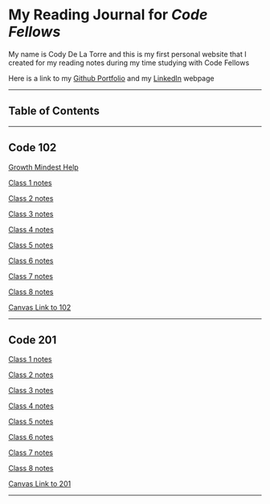 # My Reading Journal for *Code Fellows*

My name is Cody De La Torre and this is my first personal website that I created for my reading notes during my time studying with Code Fellows

 Here is a link to my [Github Portfolio](https://github.com/CodyDeLaTorre) and my [LinkedIn](https://www.linkedin.com/in/cody-de-la-torre/) webpage

---

## Table of Contents

---

## Code 102

[Growth Mindest Help](102/growth-mindest.md)

[Class 1 notes](102/read-1.md)

[Class 2 notes](102/read-2.md)

[Class 3 notes](102/read-3.md)

[Class 4 notes](102/read-4.md)

[Class 5 notes](102/read-5.md)

[Class 6 notes](102/read-6.md)

[Class 7 notes](102/read-7.md)

[Class 8 notes](102/read-8.md)

[Canvas Link to 102](https://canvas.instructure.com/courses/5233612)

---

## Code 201

[Class 1 notes](201/class1.md)

[Class 2 notes](201/class2.md)

[Class 3 notes](201/class3.md)

[Class 4 notes](201/class4.md)

[Class 5 notes](201/class5.md)

[Class 6 notes](201/class6.md)

[Class 7 notes](201/class7.md)

[Class 8 notes](201/class8.md)

[Canvas Link to 201](https://canvas.instructure.com/courses/5307554)

---
